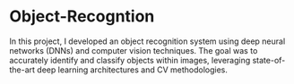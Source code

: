 # Object-Recogntion
In this project, I developed an object recognition system using deep neural networks (DNNs) and computer vision techniques. The goal was to accurately identify and classify objects within images, leveraging state-of-the-art deep learning architectures and CV methodologies.
